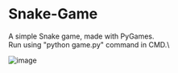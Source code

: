 # Snake-Game
A simple Snake game, made with PyGames.\
Run using "python game.py" command in CMD.\

![image](https://user-images.githubusercontent.com/122785879/217236483-1a9e1a7f-6814-465d-82a0-20088978762e.png)
